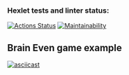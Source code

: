 ### Hexlet tests and linter status:
[![Actions Status](https://github.com/Lorety-VL/java-project-61/actions/workflows/hexlet-check.yml/badge.svg)](https://github.com/Lorety-VL/java-project-61/actions)
[![Maintainability](https://api.codeclimate.com/v1/badges/7353d37c49c69b97a046/maintainability)](https://codeclimate.com/github/Lorety-VL/java-project-61/maintainability)

## Brain Even game example 
[![asciicast](https://asciinema.org/a/ls95q374TyGxh3TxX80JCOyd5.svg)](https://asciinema.org/a/ls95q374TyGxh3TxX80JCOyd5)